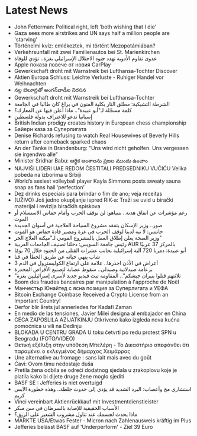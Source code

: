 # Latest News
-  John Fetterman: Political right, left 'both wishing that I die'
-  Gaza sees more airstrikes and UN says half a million people are &#039;starving&#039;
-  Történelmi kvíz: emlékeztek, mi történt Mezopotámiában?
-  Verkehrsunfall mit zwei Familienautos bei St. Marienkirchen
-  عدوى تقاوم الأدوية تهدد جنود الاحتلال الإسرائيلي بغزة.. تؤدي للوفاة
-  Apple показа повече от новия CarPlay
-  Gewerkschaft droht mit Warnstreik bei Lufthansa-Tochter Discover
-  Aktien Europa Schluss: Leichte Verluste - Ruhiger Handel vor Weihnachten
-  నల్ల బెలూన్లతో అంగన్‌వాడీల నిరసన
-  Gewerkschaft droht mit Warnstreik bei Lufthansa-Tochter
-  الشرطة التشيكية: مطلق النار بكلية الفنون في براغ كان طالبا في الجامعة
-  كلمة مسجّلة لـ"أبو عبيدة".. ماذا أعلن فيها عن المعارك؟
-  إسبانيا تدعو للاعتراف بدولة فلسطين
-  British Indian prodigy creates history in European chess championship
-  Байерн каза за Суперлигата
-  Denise Richards refusing to watch Real Housewives of Beverly Hills return after comeback sparked chaos
-  An der Tanke in Brandenburg: "Uns wird nicht geholfen. Uns vergessen sie irgendwo alle"
-  Minister Sridhar Babu: ఆర్థిక అంశాలను ప్రజల ముందు ఉంచాం
-  NAJVIŠI LIDERI UAE REDOM ČESTITALI PREDSEDNIKU VUČIĆU Velika pobeda na izborima u Srbiji
-  World’s sexiest volleyball player Kayla Simmons posts sweaty sauna snap as fans hail ‘perfection’
-  Dez drinks especiais para brindar o fim de ano; veja receitas
-  (UŽIVO) Još jedno okupljanje ispred RIK-a: Traži se uvid u birački materijal i revizija biračkih spiskova
-  رغم مؤشرات عن اتفاق هدنة.. نتنياهو: لن نوقف الحرب وأمام حماس الاستسلام أو الموت
-  صور.. وزير الإسكان يتفقد مشروع السياحة العلاجية في أسوان الجديدة
-  جانتس: لا نية لدينا لوقف الحرب في غزة ومصير قادة حماس هو الموت
-  وزير الصحة يعلن إطلاق العمل بالمشروع القومي لـ"ميكنة العلاج الحر"
-  رئيس جامعة السويس: دخلنا تصنيف الجامعات العربية AUR بالمركز 37 عربيًا
-  أبو عبيدة: دمرنا 720 آلية إسرائيلية بجانب عشرات القتلى من الجنود خلال 70 يومًا
-  شاب ينهي حياته عن طريق الخطأ في قنا
-  3 أعراض في الأذن احذرها.. علامة على ارتفاع الكوليسترول في الدم
-  بزعامة صيدلانية وصيدلي.. سقوط عصابة لتصنيع الأقراص المخدرة
-  "ثلاثتهم قتلوا بنيران جيشكم".. المقاومة تبث فيديو جديد لأسرى إسرائيليين بغزة
-  Boom des fraudes bancaires par manipulation à l'approche de Noël
-  Манчестър Юнайтед с ясна позиция за Суперлигата и УЕФА
-  Bitcoin Exchange Coinbase Received a Crypto License from an Important Country!
-  Derfor blir årets jul annerledes for Kadafi Zaman
-  En medio de las tensiones, Javier Milei designa al embajador en China
-  CECA ZAPOSLILA AZIJATKINJU Otkriveno kako izgleda nova kućna pomoćnica u vili na Dedinju
-  BLOKADA U CENTRU GRADA U toku četvrti po redu protest SPN u Beogradu (FOTO/VIDEO)
-  Θετική εξέλιξη στην υπόθεση Μπελέρη - Το Δικαστήριο απεφάνθει ότι παραμένει ο εκλεγμένος δήμαρχος Χειμάρρας
-  Une alternative au fromage : sans lait mais avec du goût
-  Ćavi: Ovom timu nedostaje duša
-  Pretila žena odbila se odreći dodatnog sjedala u zrakoplovu koje je platila kako bi dijete druge žene moglo sjediti
-  BASF SE : Jefferies is niet overtuigd
-  استشاري مخ وأعصاب: البرد الشديد قد يؤدي إلى حدوث جلطة.. وهذه خطورة الآيس كريم
-  Vinci vereinbart Aktienrückkauf mit Investmentdienstleister
-  الأسباب الحقيقية للإصابة بالسرطان في سن مبكر
-  ماذا يحدث لجسمك عند تناول مشروب الشعير على الريق؟
-  MÄRKTE USA/Etwas Fester - Micron nach Zahlenausweis kräftig im Plus
-  Jefferies belässt BASF auf 'Underperform' - Ziel 39 Euro
